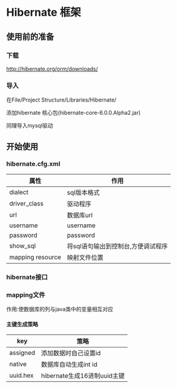 # Hibernate 框架
## 使用前的准备
### 下载
http://hibernate.org/orm/downloads/
### 导入
在File/Project Structure/Libraries/Hibernate/

添加hibernate 核心包(hibernate-core-6.0.0.Alpha2.jar)

同理导入mysql驱动
## 开始使用
### hibernate.cfg.xml
属性|作用
-|-
dialect|sql版本格式
driver_class|驱动程序
url|数据库url
username|username
password|password
show_sql|将sql语句输出到控制台,方便调试程序
mapping resource|映射文件位置
### hibernate接口

### mapping文件
作用:使数据库的列与java类中的变量相互对应
#### 主键生成策略
key|策略
-|-
assigned|添加数据时自己设置id
native|数据库自动生成int id
uuid.hex|hibernate生成16进制uuid主键
